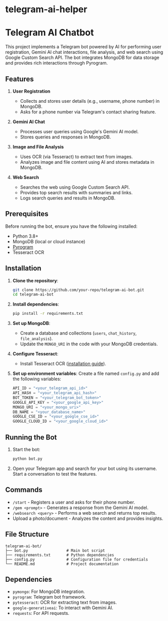 # telegram-ai-helper
# Telegram AI Chatbot

This project implements a Telegram bot powered by AI for performing user registration, Gemini AI chat interactions, file analysis, and web search using Google Custom Search API. The bot integrates MongoDB for data storage and provides rich interactions through Pyrogram.

## Features

1. **User Registration**
   - Collects and stores user details (e.g., username, phone number) in MongoDB.
   - Asks for a phone number via Telegram's contact sharing feature.

2. **Gemini AI Chat**
   - Processes user queries using Google's Gemini AI model.
   - Stores queries and responses in MongoDB.

3. **Image and File Analysis**
   - Uses OCR (via Tesseract) to extract text from images.
   - Analyzes image and file content using AI and stores metadata in MongoDB.

4. **Web Search**
   - Searches the web using Google Custom Search API.
   - Provides top search results with summaries and links.
   - Logs search queries and results in MongoDB.

## Prerequisites

Before running the bot, ensure you have the following installed:

- Python 3.8+
- MongoDB (local or cloud instance)
- [Pyrogram](https://docs.pyrogram.org/)
- Tesseract OCR

## Installation

1. **Clone the repository**:
   ```bash
   git clone https://github.com/your-repo/telegram-ai-bot.git
   cd telegram-ai-bot
   ```

2. **Install dependencies**:
   ```bash
   pip install -r requirements.txt
   ```

3. **Set up MongoDB**:
   - Create a database and collections (`users`, `chat_history`, `file_analysis`).
   - Update the `MONGO_URI` in the code with your MongoDB credentials.

4. **Configure Tesseract**:
   - Install Tesseract OCR ([installation guide](https://github.com/tesseract-ocr/tesseract)).

5. **Set up environment variables**:
   Create a file named `config.py` and add the following variables:
   ```python
   API_ID = "<your_telegram_api_id>"
   API_HASH = "<your_telegram_api_hash>"
   BOT_TOKEN = "<your_telegram_bot_token>"
   GOOGLE_API_KEY = "<your_google_api_key>"
   MONGO_URI = "<your_mongo_uri>"
   DB_NAME = "<your_database_name>"
   GOOGLE_CSE_ID = "<your_google_cse_id>"
   GOOGLE_CLOUD_ID = "<your_google_cloud_id>"
   ```

## Running the Bot

1. Start the bot:
   ```bash
   python bot.py
   ```

2. Open your Telegram app and search for your bot using its username. Start a conversation to test the features.

## Commands

- `/start` - Registers a user and asks for their phone number.
- `/gem <prompt>` - Generates a response from the Gemini AI model.
- `/websearch <query>` - Performs a web search and returns top results.
- Upload a photo/document - Analyzes the content and provides insights.

## File Structure

```
telegram-ai-bot/
├── bot.py                 # Main bot script
├── requirements.txt       # Python dependencies
├── config.py              # Configuration file for credentials
└── README.md              # Project documentation
```

## Dependencies

- `pymongo`: For MongoDB integration.
- `pyrogram`: Telegram bot framework.
- `pytesseract`: OCR for extracting text from images.
- `google-generativeai`: To interact with Gemini AI.
- `requests`: For API requests.
